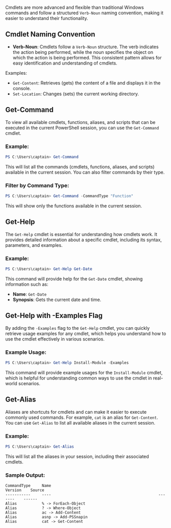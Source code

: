Cmdlets are more advanced and flexible than traditional Windows commands and follow a structured `Verb-Noun` naming convention, making it easier to understand their functionality.

## Cmdlet Naming Convention

- **Verb-Noun**: Cmdlets follow a `Verb-Noun` structure. The verb indicates the action being performed, while the noun specifies the object on which the action is being performed. This consistent pattern allows for easy identification and understanding of cmdlets.

Examples:

- `Get-Content`: Retrieves (gets) the content of a file and displays it in the console.
- `Set-Location`: Changes (sets) the current working directory.

## Get-Command

To view all available cmdlets, functions, aliases, and scripts that can be executed in the current PowerShell session, you can use the `Get-Command` cmdlet.

### Example:

```powershell
PS C:\Users\captain> Get-Command
```

This will list all the commands (cmdlets, functions, aliases, and scripts) available in the current session. You can also filter commands by their type.

### Filter by Command Type:

```powershell
PS C:\Users\captain> Get-Command -CommandType "Function"
```

This will show only the functions available in the current session.

## Get-Help

The `Get-Help` cmdlet is essential for understanding how cmdlets work. It provides detailed information about a specific cmdlet, including its syntax, parameters, and examples.

### Example:

```powershell
PS C:\Users\captain> Get-Help Get-Date
```

This command will provide help for the `Get-Date` cmdlet, showing information such as:

- **Name**: `Get-Date`
- **Synopsis**: Gets the current date and time.

## Get-Help with -Examples Flag

By adding the `-Examples` flag to the `Get-Help` cmdlet, you can quickly retrieve usage examples for any cmdlet, which helps you understand how to use the cmdlet effectively in various scenarios.

### Example Usage:

```powershell
PS C:\Users\captain> Get-Help Install-Module -Examples
```

This command will provide example usages for the `Install-Module` cmdlet, which is helpful for understanding common ways to use the cmdlet in real-world scenarios.

## Get-Alias

Aliases are shortcuts for cmdlets and can make it easier to execute commonly used commands. For example, `cat` is an alias for `Get-Content`. You can use `Get-Alias` to list all available aliases in the current session.

### Example:

```powershell
PS C:\Users\captain> Get-Alias
```

This will list all the aliases in your session, including their associated cmdlets.

### Sample Output:

```
CommandType     Name                                               Version    Source 
-----------     ----                                               -------    ------
Alias           % -> ForEach-Object
Alias           ? -> Where-Object
Alias           ac -> Add-Content
Alias           asnp -> Add-PSSnapin
Alias           cat -> Get-Content
```
